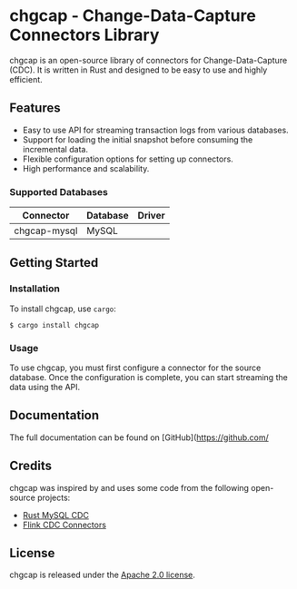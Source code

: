 
# chgcap - Change-Data-Capture Connectors Library

chgcap is an open-source library of connectors for Change-Data-Capture (CDC). It is written in Rust and designed to be easy to use and highly efficient.

## Features

- Easy to use API for streaming transaction logs from various databases.
- Support for loading the initial snapshot before consuming the incremental data.
- Flexible configuration options for setting up connectors.
- High performance and scalability.

### Supported Databases

| Connector | Database | Driver |
| --------- | -------- | ------ |
| chgcap-mysql | MySQL | |
 

## Getting Started

### Installation

To install chgcap, use `cargo`:

`$ cargo install chgcap`

### Usage

To use chgcap, you must first configure a connector for the source database. Once the configuration is complete, you can start streaming the data using the API.

## Documentation

The full documentation can be found on [GitHub](https://github.com/

## Credits

chgcap was inspired by and uses some code from the following open-source projects:

- [Rust MySQL CDC](https://github.com/rusuly/mysql_cdc)
- [Flink CDC Connectors](https://github.com/ververica/flink-cdc-connectors)

## License

chgcap is released under the [Apache 2.0 license](LICENSE).
